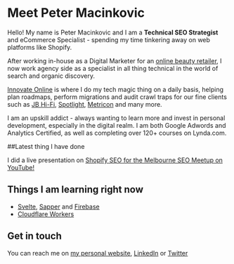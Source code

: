 # Meet Peter Macinkovic

Hello! My name is Peter Macinkovic and I am a **Technical SEO Strategist** and eCommerce Specialist - spending my time tinkering away on web platforms like Shopify.

After working in-house as a Digital Marketer for an [online beauty retailer](https://www.kianabeauty.com.au/), I now work agency side as a specialist in all thing technical in the world of search and organic discovery.

[Innovate Online](https://www.innovateonline.com.au/) is where I do my tech magic thing on a daily basis, helping plan roadmaps, perform migrations and audit crawl traps for our fine clients such as [JB Hi-Fi](https://www.jbhifi.com.au/), [Spotlight](https://www.spotlightstores.com/), [Metricon](https://www.metricon.com.au/) and many more.

I am an upskill addict - always wanting to learn more and invest in personal development, especially in the digital realm. I am both Google Adwords and Analytics Certified, as well as completing over 120+ courses on Lynda.com. 

##Latest thing I have done

I did a live presentation on [Shopify SEO for the Melbourne SEO Meetup on YouTube!](https://www.youtube.com/watch?v=OMUTkBMu9sQ)

## Things I am learning right now

- [Svelte](https://svelte.dev/), [Sapper](https://sapper.svelte.dev/) and [Firebase](https://firebase.google.com/)
- [Cloudflare Workers](https://workers.cloudflare.com/)

## Get in touch
You can reach me on [my personal website](https://peter.macinkovic.id.au/), [LinkedIn](https://www.linkedin.com/in/inkovic/) or [Twitter](https://twitter.com/inkovic)
